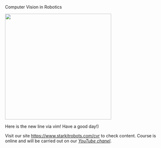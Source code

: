 Computer Vision in Robotics

<img src="./.img/logo_for_form.png" height="350" />


Here is the new line via vim! Have a good day!)

Visit our site <https://www.starkitrobots.com/cvr> to check content.
Course is online and will be carried out on our *[YouTube chanel](https://www.youtube.com/channel/UC0QPJgfg17wCqf4-hG_A5OA)*.
